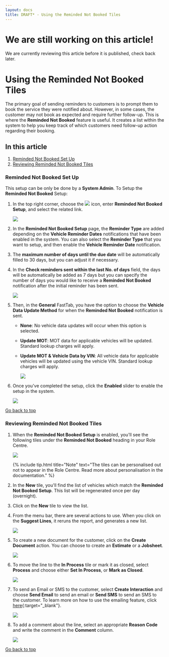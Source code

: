 ```yaml
---
layout: docs
title: DRAFT* - Using the Reminded Not Booked Tiles
---
```


<a name="top"></a>

# We are still working on this article!
We are currently reviewing this article before it is published, check back later.

# Using the Reminded Not Booked Tiles
The primary goal of sending reminders to customers is to prompt them to book the service they were notified about. However, in some cases, the customer may not book as expected and require further follow-up. This is where the **Reminded Not Booked** feature is useful. It creates a list within the system to help you keep track of which customers need follow-up action regarding their booking.

## In this article
1. [Reminded Not Booked Set Up](#reminded-not-booked-set-up)
2. [Reviewing Reminded Not Booked Tiles](#reviewing-reminded-not-booked-tiles)

### Reminded Not Booked Set Up
This setup can be only be done by a **System Admin**. To Setup the **Reminded Not Booked** Setup:
1. In the top right corner, choose the ![](media/search_icon.png) icon, enter **Reminded Not Booked Setup**, and select the related link.

   ![](media/garagehive-reminded-not-booked-setup1.png)

2. In the **Reminded Not Booked Setup** page, the **Reminder Type** are added depending on the **Vehicle Reminder Dates** notifications that have been enabled in the system. You can also select the **Reminder Type** that you want to setup, and then enable the **Vehicle Reminder Date** notification.
3. The **maximum number of days until the due date** will be automatically filled to 30 days, but you can adjust it if necessary. 
4. In the **Check reminders sent within the last No. of days** field, the days will be automatically be added as 7 days but you can specify the number of days you would like to receive a **Reminded Not Booked** notification after the initial reminder has been sent.

   ![](media/garagehive-reminded-not-booked-setup2.png)

5. Then, in the **General** FastTab, you have the option to choose the **Vehicle Data Update Method** for when the **Reminded Not Booked** notification is sent.
   - **None**: No vehicle data updates will occur when this option is selected.
   - **Update MOT**: MOT data for applicable vehicles will be updated. Standard lookup charges will apply.
   - **Update MOT & Vehicle Data by VIN**: All vehicle data for applicable vehicles will be updated using the vehicle VIN. Standard lookup charges will apply. 

      ![](media/garagehive-reminded-not-booked-setup3.png)

6. Once you've completed the setup, click the **Enabled** slider to enable the setup in the system.

   ![](media/garagehive-reminded-not-booked-setup4.png)


[Go back to top](#top)

### Reviewing Reminded Not Booked Tiles
1. When the **Reminded Not Booked Setup** is enabled, you'll see the following tiles under the **Reminded Not Booked** heading in your Role Centre.

   ![](media/garagehive-reminded-not-booked-tiles1.png)

   {% include tip.html title="Note" text="The tiles can be personalised out not to appear in the Role Centre. Read more about personalisation in the documentation." %}

2. In the **New** tile, you'll find the list of vehicles which match the **Reminded Not Booked Setup**. This list will be regenerated once per day (overnight).
3. Click on the **New** tile to view the list.
4. From the menu bar, there are several actions to use. When you click on the **Suggest Lines**, it reruns the report, and generates a new list.

   ![](media/garagehive-reminded-not-booked-tiles2.png)

5. To create a new document for the customer, click on the **Create Document** action. You can choose to create an **Estimate** or a **Jobsheet**.

   ![](media/garagehive-reminded-not-booked-tiles3.png)

6. To move the line to the **In Process** tile or mark it as closed, select **Process** and choose either **Set In Process**, or **Mark as Closed**.

   ![](media/garagehive-reminded-not-booked-tiles4.png)

7. To send an Email or SMS to the customer, select **Create Interaction** and choose **Send Email** to send an email or **Send SMS** to send an SMS to the customer. To learn more on how to use the emailing feature, click [here](/docs/garagehive-using-emailing-feature.html#using-the-emailing-feature){:target="_blank"}.

   ![](media/garagehive-reminded-not-booked-tiles5.png)

8. To add a comment about the line, select an appropriate **Reason Code** and write the comment in the **Comment** column.

   ![](media/garagehive-reminded-not-booked-tiles6.png)


[Go back to top](#top)

